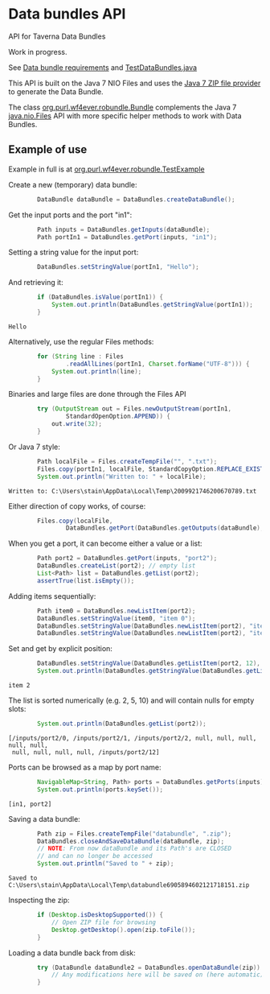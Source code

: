 Data bundles API
================

API for Taverna Data Bundles

Work in progress.

See [Data bundle requirements](http://dev.mygrid.org.uk/wiki/display/TAVOSGI/2013-02+Data+bundle+requirements)
and [TestDataBundles.java](src/test/java/uk/org/taverna/databundle/TestDataBundles.java)

This API is built on the Java 7 NIO Files and uses the [Java 7 ZIP file provider](http://docs.oracle.com/javase/7/docs/technotes/guides/io/fsp/zipfilesystemprovider.html) to generate the Data Bundle.

The class [org.purl.wf4ever.robundle.Bundle](src/main/java/uk/org/taverna/databundle/DataBundle.java) complements the Java 7 [java.nio.Files](http://docs.oracle.com/javase/7/docs/api/java/nio/file/Files.html) API with more specific helper methods to work with Data Bundles.


Example of use
--------------

Example in full is at [org.purl.wf4ever.robundle.TestExample](src/test/java/uk/org/taverna/databundle/TestExample.java)


Create a new (temporary) data bundle:
```java
        DataBundle dataBundle = DataBundles.createDataBundle();
```

Get the input ports and the port "in1":
```java        
        Path inputs = DataBundles.getInputs(dataBundle);
        Path portIn1 = DataBundles.getPort(inputs, "in1");
```

Setting a string value for the input port:
```java
        DataBundles.setStringValue(portIn1, "Hello");
```

And retrieving it:
```java
        if (DataBundles.isValue(portIn1)) {
            System.out.println(DataBundles.getStringValue(portIn1));
        }
```
```
Hello
```


Alternatively, use the regular Files methods:
```java
        for (String line : Files
                .readAllLines(portIn1, Charset.forName("UTF-8"))) {
            System.out.println(line);
        }
```


Binaries and large files are done through the Files API
```java
        try (OutputStream out = Files.newOutputStream(portIn1,
                StandardOpenOption.APPEND)) {
            out.write(32);
        }
```

Or Java 7 style:
```java
        Path localFile = Files.createTempFile("", ".txt");
        Files.copy(portIn1, localFile, StandardCopyOption.REPLACE_EXISTING);
        System.out.println("Written to: " + localFile);
```
```
Written to: C:\Users\stain\AppData\Local\Temp\2009921746200670789.txt
```

Either direction of copy works, of course:
```java
        Files.copy(localFile,
                DataBundles.getPort(DataBundles.getOutputs(dataBundle), "out1"));
```

   
When you get a port, it can become either a value or a list:
```java        
        Path port2 = DataBundles.getPort(inputs, "port2");
        DataBundles.createList(port2); // empty list
        List<Path> list = DataBundles.getList(port2);
        assertTrue(list.isEmpty());
```

Adding items sequentially:
```java
        Path item0 = DataBundles.newListItem(port2);
        DataBundles.setStringValue(item0, "item 0");
        DataBundles.setStringValue(DataBundles.newListItem(port2), "item 1");
        DataBundles.setStringValue(DataBundles.newListItem(port2), "item 2");
```
        
Set and get by explicit position:
```java
        DataBundles.setStringValue(DataBundles.getListItem(port2, 12), "item 12");
        System.out.println(DataBundles.getStringValue(DataBundles.getListItem(port2, 2)));
```
```
item 2
```
        
The list is sorted numerically (e.g. 2, 5, 10) and will contain nulls for empty slots:
```java
        System.out.println(DataBundles.getList(port2));
```
```
[/inputs/port2/0, /inputs/port2/1, /inputs/port2/2, null, null, null, null, null,
 null, null, null, null, /inputs/port2/12]
```

Ports can be browsed as a map by port name:
```java
        NavigableMap<String, Path> ports = DataBundles.getPorts(inputs);
        System.out.println(ports.keySet());
```
```
[in1, port2]
```
    
Saving a data bundle:    
```java
        Path zip = Files.createTempFile("databundle", ".zip");
        DataBundles.closeAndSaveDataBundle(dataBundle, zip);
        // NOTE: From now dataBundle and its Path's are CLOSED 
        // and can no longer be accessed
        System.out.println("Saved to " + zip);
```
```
Saved to C:\Users\stain\AppData\Local\Temp\databundle6905894602121718151.zip
```
        
Inspecting the zip:
```java        
        if (Desktop.isDesktopSupported()) {
            // Open ZIP file for browsing
            Desktop.getDesktop().open(zip.toFile());
        }
```        
        
Loading a data bundle back from disk:
```java
        try (DataBundle dataBundle2 = DataBundles.openDataBundle(zip)) {
            // Any modifications here will be saved on (here automatic) close            
        }     
```